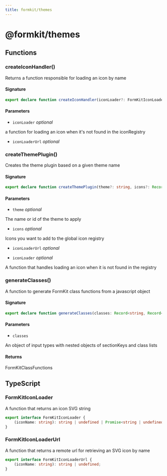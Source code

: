 ```yaml
---
title: formkit/themes
---
```


# @formkit/themes

<page-toc></page-toc>

## Functions

### createIconHandler()

Returns a function responsible for loading an icon by name

#### Signature

```typescript
export declare function createIconHandler(iconLoader?: FormKitIconLoader, iconLoaderUrl?: FormKitIconLoaderUrl): FormKitIconLoader;
```

#### Parameters

* `iconLoader` *optional*

a function for loading an icon when it's not found in the iconRegistry

* `iconLoaderUrl` *optional*

### createThemePlugin()

Creates the theme plugin based on a given theme name

#### Signature

```typescript
export declare function createThemePlugin(theme?: string, icons?: Record<string, string | undefined>, iconLoaderUrl?: FormKitIconLoaderUrl, iconLoader?: FormKitIconLoader): (node: FormKitNode) => any;
```

#### Parameters

* `theme` *optional*

The name or id of the theme to apply

* `icons` *optional*

Icons you want to add to the global icon registry

* `iconLoaderUrl` *optional*

* `iconLoader` *optional*

A function that handles loading an icon when it is not found in the registry

### generateClasses()

A function to generate FormKit class functions from a javascript object

#### Signature

```typescript
export declare function generateClasses(classes: Record<string, Record<string, string>>): Record<string, string | FormKitClasses | Record<string, boolean>>;
```

#### Parameters

* `classes`

An object of input types with nested objects of sectionKeys and class lists

#### Returns

FormKitClassFunctions

## TypeScript

### FormKitIconLoader

A function that returns an icon SVG string

```typescript
export interface FormKitIconLoader {
    (iconName: string): string | undefined | Promise<string | undefined>;
}
```

### FormKitIconLoaderUrl

A function that returns a remote url for retrieving an SVG icon by name

```typescript
export interface FormKitIconLoaderUrl {
    (iconName: string): string | undefined;
}
```